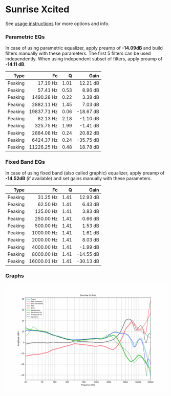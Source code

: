 # Sunrise Xcited
See [usage instructions](https://github.com/jaakkopasanen/AutoEq#usage) for more options and info.

### Parametric EQs
In case of using parametric equalizer, apply preamp of **-14.09dB** and build filters manually
with these parameters. The first 5 filters can be used independently.
When using independent subset of filters, apply preamp of **-14.11 dB**.

| Type    | Fc          |    Q | Gain      |
|--------:|------------:|-----:|----------:|
| Peaking | 17.19 Hz    | 1.01 | 12.21 dB  |
| Peaking | 57.41 Hz    | 0.53 | 8.96 dB   |
| Peaking | 1490.28 Hz  | 0.22 | 3.38 dB   |
| Peaking | 2882.11 Hz  | 1.45 | 7.03 dB   |
| Peaking | 19837.71 Hz | 0.06 | -18.67 dB |
| Peaking | 82.13 Hz    | 2.18 | -1.10 dB  |
| Peaking | 325.75 Hz   | 1.99 | -1.41 dB  |
| Peaking | 2884.08 Hz  | 0.24 | 20.82 dB  |
| Peaking | 6424.37 Hz  | 0.24 | -35.75 dB |
| Peaking | 11226.25 Hz | 0.48 | 18.78 dB  |

### Fixed Band EQs
In case of using fixed band (also called graphic) equalizer, apply preamp of **-14.52dB**
(if available) and set gains manually with these parameters.

| Type    | Fc          |    Q | Gain      |
|--------:|------------:|-----:|----------:|
| Peaking | 31.25 Hz    | 1.41 | 12.93 dB  |
| Peaking | 62.50 Hz    | 1.41 | 6.43 dB   |
| Peaking | 125.00 Hz   | 1.41 | 3.83 dB   |
| Peaking | 250.00 Hz   | 1.41 | 0.66 dB   |
| Peaking | 500.00 Hz   | 1.41 | 1.53 dB   |
| Peaking | 1000.00 Hz  | 1.41 | 1.61 dB   |
| Peaking | 2000.00 Hz  | 1.41 | 8.03 dB   |
| Peaking | 4000.00 Hz  | 1.41 | -1.99 dB  |
| Peaking | 8000.00 Hz  | 1.41 | -14.55 dB |
| Peaking | 16000.01 Hz | 1.41 | -30.13 dB |

### Graphs
![](./Sunrise%20Xcited.png)